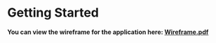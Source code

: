 # Getting Started 

**You can view the wireframe for the application here: [Wireframe.pdf](./Wireframe.pdf)**
